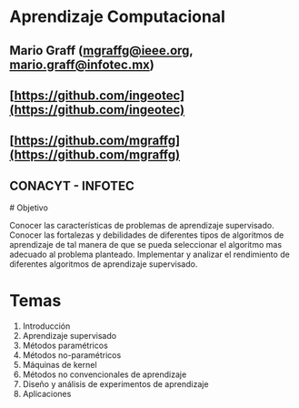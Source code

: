 # Aprendizaje Computacional  

## Mario Graff (mgraffg@ieee.org, mario.graff@infotec.mx)  
## [https://github.com/ingeotec](https://github.com/ingeotec)
## [https://github.com/mgraffg](https://github.com/mgraffg)
## CONACYT - INFOTEC

# Objetivo

Conocer las características de problemas de aprendizaje
supervisado. Conocer las fortalezas y debilidades de diferentes tipos
de algoritmos de aprendizaje de tal manera de que se pueda seleccionar
el algoritmo mas adecuado al problema planteado. Implementar y
analizar el rendimiento de diferentes algoritmos de aprendizaje
supervisado.

# Temas

1. Introducción
2. Aprendizaje supervisado
3. Métodos paramétricos
4. Métodos no-paramétricos
5. Máquinas de kernel
6. Métodos no convencionales de aprendizaje
7. Diseño y análisis de experimentos de aprendizaje
8. Aplicaciones
